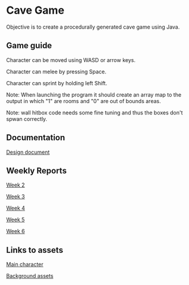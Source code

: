# Cave Game
Objective is to create a procedurally generated cave game using Java.

## Game guide

Character can be moved using WASD or arrow keys.

Character can melee by pressing Space.

Character can sprint by holding left Shift.

Note: When launching the program it should create an array map to the output in which "1" are rooms and "0" are out of bounds areas.

Note: wall hitbox code needs some fine tuning and thus the boxes don't spwan correctly.

## Documentation

[Design document](https://github.com/ViMuilu/CaveGame/blob/main/documents/design_document.md)

## Weekly Reports
[Week 2](https://github.com/ViMuilu/CaveGame/blob/main/documents/week2report.md)

[Week 3](https://github.com/ViMuilu/CaveGame/blob/main/documents/week3report.md)

[Week 4](https://github.com/ViMuilu/CaveGame/blob/main/documents/week4report.md)

[Week 5](https://github.com/ViMuilu/CaveGame/blob/main/documents/week5report.md)

[Week 6](https://github.com/ViMuilu/CaveGame/blob/main/documents/week6report.md)

## Links to assets

[Main character](https://gamekrazzy.itch.io/8-direction-top-down-character)

[Background assets](https://szadiart.itch.io/rogue-fantasy-catacombs)

